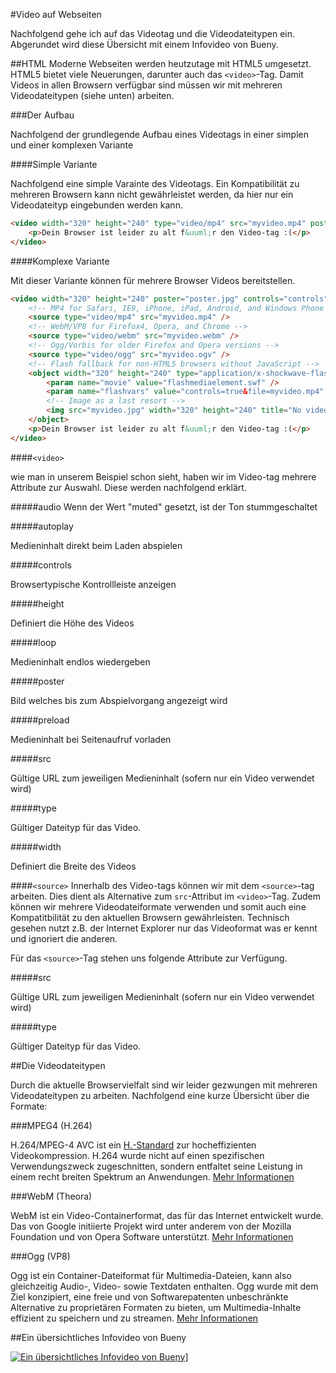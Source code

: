 #Video auf Webseiten

Nachfolgend gehe ich auf das Videotag und die Videodateitypen ein. Abgerundet wird diese Übersicht mit einem Infovideo von Bueny.

##HTML
Moderne Webseiten werden heutzutage mit HTML5 umgesetzt. HTML5 bietet viele Neuerungen, darunter auch das ```<video>```-Tag. Damit Videos in allen Browsern verfügbar sind müssen wir mit mehreren Videodateitypen (siehe unten) arbeiten.

###Der Aufbau

Nachfolgend der grundlegende Aufbau eines Videotags in einer simplen und einer komplexen Variante

####Simple Variante

Nachfolgend eine simple Varainte des Videotags. Ein Kompatibilität zu mehreren Browsern kann nicht gewährleistet werden, da hier nur ein Videodateityp eingebunden werden kann.

```html
<video width="320" height="240" type="video/mp4" src="myvideo.mp4" poster="poster.jpg" controls="controls" autoplay>
    <p>Dein Browser ist leider zu alt f&uuml;r den Video-tag :(</p>
</video>
```

####Komplexe Variante

Mit dieser Variante können für mehrere Browser Videos bereitstellen.

```html
<video width="320" height="240" poster="poster.jpg" controls="controls" autoplay loop>
    <!-- MP4 for Safari, IE9, iPhone, iPad, Android, and Windows Phone 7 -->
    <source type="video/mp4" src="myvideo.mp4" />
    <!-- WebM/VP8 for Firefox4, Opera, and Chrome -->
    <source type="video/webm" src="myvideo.webm" />
    <!-- Ogg/Vorbis for older Firefox and Opera versions -->
    <source type="video/ogg" src="myvideo.ogv" />
    <!-- Flash fallback for non-HTML5 browsers without JavaScript -->
    <object width="320" height="240" type="application/x-shockwave-flash" data="flashmediaelement.swf">
        <param name="movie" value="flashmediaelement.swf" />
        <param name="flashvars" value="controls=true&file=myvideo.mp4" />
        <!-- Image as a last resort -->
        <img src="myvideo.jpg" width="320" height="240" title="No video playback capabilities" />
    </object>
    <p>Dein Browser ist leider zu alt f&uuml;r den Video-tag :(</p>
</video>
```
####```<video>```

wie man in unserem Beispiel schon sieht, haben wir im Video-tag mehrere Attribute zur Auswahl. Diese werden nachfolgend erklärt.

#####audio
Wenn der Wert "muted" gesetzt, ist der Ton stummgeschaltet

#####autoplay

Medieninhalt direkt beim Laden abspielen

#####controls

Browsertypische Kontrollleiste anzeigen

#####height

Definiert die Höhe des Videos

#####loop

Medieninhalt endlos wiedergeben

#####poster

Bild welches bis zum Abspielvorgang angezeigt wird

#####preload

Medieninhalt bei Seitenaufruf vorladen

#####src

Gültige URL zum jeweiligen Medieninhalt (sofern nur ein Video verwendet wird)

#####type

Gültiger Dateityp für das Video.

#####width

Definiert die Breite des Videos

####```<source>```
Innerhalb des Video-tags können wir mit dem ```<source>```-tag arbeiten. Dies dient als Alternative zum ```src```-Attribut im ```<video>```-Tag. Zudem können wir mehrere Videodateiformate verwenden und somit auch eine Kompatitbilität zu den aktuellen Browsern gewährleisten. Technisch gesehen nutzt z.B. der Internet Explorer nur das Videoformat was er kennt und ignoriert die anderen.

Für das ```<source>```-Tag stehen uns folgende Attribute zur Verfügung.

#####src

Gültige URL zum jeweiligen Medieninhalt (sofern nur ein Video verwendet wird)

#####type

Gültiger Dateityp für das Video.

##Die Videodateitypen

Durch die aktuelle Browservielfalt sind wir leider gezwungen mit mehreren Videodateitypen zu arbeiten. Nachfolgend eine kurze Übersicht über die Formate:

###MPEG4 (H.264)

H.264/MPEG-4 AVC ist ein [H.-Standard](http://de.wikipedia.org/wiki/H.-Standards) zur hocheffizienten Videokompression. H.264 wurde nicht auf einen spezifischen Verwendungszweck zugeschnitten, sondern entfaltet seine Leistung in einem recht breiten Spektrum an Anwendungen. [Mehr Informationen](http://de.wikipedia.org/wiki/H.264)

###WebM (Theora)

WebM ist ein Video-Containerformat, das für das Internet entwickelt wurde. Das von Google initiierte Projekt wird unter anderem von der Mozilla Foundation und von Opera Software unterstützt. [Mehr Informationen](http://de.wikipedia.org/wiki/WebM)

###Ogg (VP8)

Ogg ist ein Container-Dateiformat für Multimedia-Dateien, kann also gleichzeitig Audio-, Video- sowie Textdaten enthalten. Ogg wurde mit dem Ziel konzipiert, eine freie und von Softwarepatenten unbeschränkte Alternative zu proprietären Formaten zu bieten, um Multimedia-Inhalte effizient zu speichern und zu streamen. [Mehr Informationen](http://de.wikipedia.org/wiki/Ogg)

##Ein übersichtliches Infovideo von Bueny

[![Ein übersichtliches Infovideo von Bueny](http://img.youtube.com/vi/jp-Tlr3kJqg/0.jpg)](http://www.youtube.com/watch?v=jp-Tlr3kJqg)]
